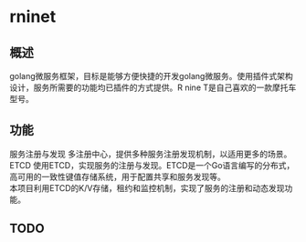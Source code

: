 **rninet**
==========

**概述**
--------
golang微服务框架，目标是能够方便快捷的开发golang微服务。使用插件式架构设计，服务所需要的功能均已插件的方式提供。R nine T是自己喜欢的一款摩托车型号。
    
    
**功能**
--------

服务注册与发现
    多注册中心，提供多种服务注册发现机制，以适用更多的场景。<br>
ETCD
    使用ETCD，实现服务的注册与发现。ETCD是一个Go语言编写的分布式，高可用的一致性键值存储系统，用于配置共享和服务发现等。<br>
    本项目利用ETCD的K/V存储，租约和监控机制，实现了服务的注册和动态发现功能。<br>
    
    
**TODO**
--------
    
